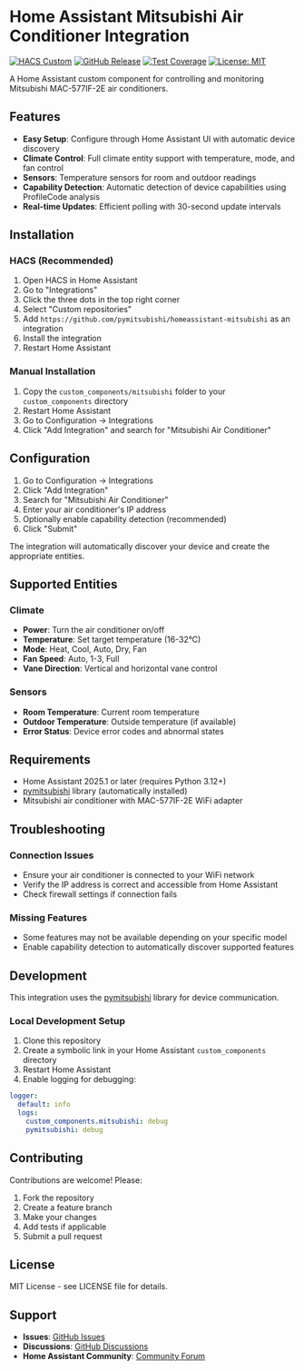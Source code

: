 # Home Assistant Mitsubishi Air Conditioner Integration

[![HACS Custom](https://img.shields.io/badge/HACS-Custom-41BDF5.svg)](https://github.com/hacs/integration)
[![GitHub Release](https://img.shields.io/github/release/pymitsubishi/homeassistant-mitsubishi.svg)](https://github.com/pymitsubishi/homeassistant-mitsubishi/releases)
[![Test Coverage](https://img.shields.io/badge/coverage-100%25-brightgreen)](https://github.com/pymitsubishi/homeassistant-mitsubishi)
[![License: MIT](https://img.shields.io/badge/License-MIT-yellow.svg)](https://opensource.org/licenses/MIT)

A Home Assistant custom component for controlling and monitoring Mitsubishi MAC-577IF-2E air conditioners.

## Features

- **Easy Setup**: Configure through Home Assistant UI with automatic device discovery
- **Climate Control**: Full climate entity support with temperature, mode, and fan control
- **Sensors**: Temperature sensors for room and outdoor readings
- **Capability Detection**: Automatic detection of device capabilities using ProfileCode analysis
- **Real-time Updates**: Efficient polling with 30-second update intervals

## Installation

### HACS (Recommended)

1. Open HACS in Home Assistant
2. Go to "Integrations"
3. Click the three dots in the top right corner
4. Select "Custom repositories"
5. Add `https://github.com/pymitsubishi/homeassistant-mitsubishi` as an integration
6. Install the integration
7. Restart Home Assistant

### Manual Installation

1. Copy the `custom_components/mitsubishi` folder to your `custom_components` directory
2. Restart Home Assistant
3. Go to Configuration → Integrations
4. Click "Add Integration" and search for "Mitsubishi Air Conditioner"

## Configuration

1. Go to Configuration → Integrations
2. Click "Add Integration"
3. Search for "Mitsubishi Air Conditioner"
4. Enter your air conditioner's IP address
5. Optionally enable capability detection (recommended)
6. Click "Submit"

The integration will automatically discover your device and create the appropriate entities.

## Supported Entities

### Climate
- **Power**: Turn the air conditioner on/off
- **Temperature**: Set target temperature (16-32°C)
- **Mode**: Heat, Cool, Auto, Dry, Fan
- **Fan Speed**: Auto, 1-3, Full
- **Vane Direction**: Vertical and horizontal vane control

### Sensors
- **Room Temperature**: Current room temperature
- **Outdoor Temperature**: Outside temperature (if available)
- **Error Status**: Device error codes and abnormal states

## Requirements

- Home Assistant 2025.1 or later (requires Python 3.12+)
- [pymitsubishi](https://pypi.org/project/pymitsubishi/) library (automatically installed)
- Mitsubishi air conditioner with MAC-577IF-2E WiFi adapter

## Troubleshooting

### Connection Issues
- Ensure your air conditioner is connected to your WiFi network
- Verify the IP address is correct and accessible from Home Assistant
- Check firewall settings if connection fails

### Missing Features
- Some features may not be available depending on your specific model
- Enable capability detection to automatically discover supported features

## Development

This integration uses the [pymitsubishi](https://github.com/pymitsubishi/pymitsubishi) library for device communication.

### Local Development Setup

1. Clone this repository
2. Create a symbolic link in your Home Assistant `custom_components` directory
3. Restart Home Assistant
4. Enable logging for debugging:

```yaml
logger:
  default: info
  logs:
    custom_components.mitsubishi: debug
    pymitsubishi: debug
```

## Contributing

Contributions are welcome! Please:

1. Fork the repository
2. Create a feature branch
3. Make your changes
4. Add tests if applicable
5. Submit a pull request

## License

MIT License - see LICENSE file for details.

## Support

- **Issues**: [GitHub Issues](https://github.com/pymitsubishi/homeassistant-mitsubishi/issues)
- **Discussions**: [GitHub Discussions](https://github.com/pymitsubishi/homeassistant-mitsubishi/discussions)
- **Home Assistant Community**: [Community Forum](https://community.home-assistant.io/)
